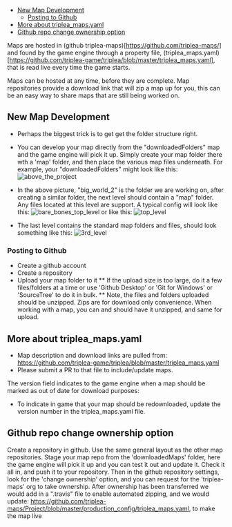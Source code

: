 - [New Map Development](#new-map-development)
  - [Posting to Github](#posting-to-github)
- [More about triplea_maps.yaml](#more-about-triplea_mapsyaml)
- [Github repo change ownership option](#github-repo-change-ownership-option)


Maps are hosted in (github triplea-maps)[https://github.com/triplea-maps/] and found by the game engine through a property file, (triplea_maps.yaml)[https://github.com/triplea-game/triplea/blob/master/triplea_maps.yaml], that is read live every time the game starts.

Maps can be hosted at any time, before they are complete. Map repositories provide a download link that will zip a map up for you, this can be an easy way to share maps that are still being worked on.



## New Map Development

* Perhaps the biggest trick is to get get the folder structure right.

* You can develop your map directly from the "downloadedFolders" map and the game engine will pick it up. Simply create your map folder there wth a 'map' folder, and then place the various map files underneath. For example, your "downloadedFolders" might look like this:  ![above_the_project](https://cloud.githubusercontent.com/assets/12397753/17640925/f50e1876-60c0-11e6-96d8-483f0a84f389.png)

* In the above picture, "big_world_2" is the folder we are working on, after creating a similar folder, the next level should contain a "map" folder. Any files located at this level are support. A typical config will look like this:
![bare_bones_top_level](https://cloud.githubusercontent.com/assets/12397753/17640936/30528e44-60c1-11e6-815e-e03c395a26b5.png)
or like this:
![top_level](https://cloud.githubusercontent.com/assets/12397753/17640928/f9269118-60c0-11e6-84b5-63a0153ed4fb.png)

* The last level contains the standard map folders and files, should look something like this: ![3rd_level](https://cloud.githubusercontent.com/assets/12397753/17640896/010137cc-60c0-11e6-8f02-4700c709ab66.png)


### Posting to Github
* Create a github account
* Create a repository
* Upload your map folder to it
** If the upload size is too large, do it a few files/folders at a time or use 'Github Desktop' or 'Git for Windows' or 'SourceTree' to do it in bulk.
** Note, the files and folders uploaded should be unzipped. Zips are for download only convenience. When working with a map, you can and should have it unzipped, and same for upload.

## More about triplea_maps.yaml

* Map description and download links are pulled from: https://github.com/triplea-game/triplea/blob/master/triplea_maps.yaml
* Please submit a PR to that file to include/update maps.

The version field indicates to the game engine when a map should be marked as out of date for download purposes:
* To indicate in game that your map should be redownloaded, update the version number in the triplea_maps.yaml file.


## Github repo change ownership option

Create a repository in github. Use the same general layout as the other map repositories. Stage your map repo from the 'downloadedMaps' folder, here the game engine will pick it up and you can test it out and update it. Check it all in, and push it to your repository. Then in the github repository settings, look for the 'change ownership' option, and you can request for the 'triplea-maps' org to take ownership. After ownership has been transferred we would add in a ".travis" file to enable automated zipping, and we would update: https://github.com/triplea-maps/Project/blob/master/production_config/triplea_maps.yaml, to make the map live


